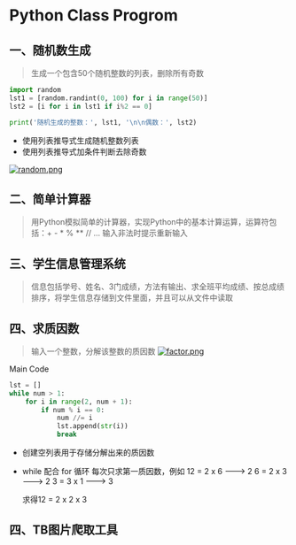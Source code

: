 # Python Class Progrom

## 一、随机数生成
> 生成一个包含50个随机整数的列表，删除所有奇数

```python
import random 
lst1 = [random.randint(0, 100) for i in range(50)]
lst2 = [i for i in lst1 if i%2 == 0]

print('随机生成的整数：', lst1, '\n\n偶数：', lst2)
```

- 使用列表推导式生成随机整数列表
- 使用列表推导式加条件判断去除奇数

[![random.png](https://s3.ax1x.com/2020/11/28/Dy4oh4.png)](https://imgchr.com/i/Dy4oh4)



## 二、简单计算器
> 用Python模拟简单的计算器，实现Python中的基本计算运算，运算符包括：+ - * % ** // ... 输入非法时提示重新输入


## 三、学生信息管理系统
> 信息包括学号、姓名、3门成绩，方法有输出、求全班平均成绩、按总成绩排序，将学生信息存储到文件里面，并且可以从文件中读取

## 四、求质因数
>  输入一个整数，分解该整数的质因数
[![factor.png](https://s3.ax1x.com/2020/11/28/Dy5YUU.png)](https://imgchr.com/i/Dy5YUU)

Main Code

```python
lst = []
while num > 1:
	for i in range(2, num + 1):
		if num % i == 0:
			num //= i
			lst.append(str(i))
			break
```
- 创建空列表用于存储分解出来的质因数
- while 配合 for 循环 每次只求第一质因数，例如
	12 = 2 x 6 --->  2
	6 = 2 x 3 --->  2
	3 = 3 x 1 --->  3
	
	求得12 = 2 x 2 x 3


	



## 四、TB图片爬取工具

